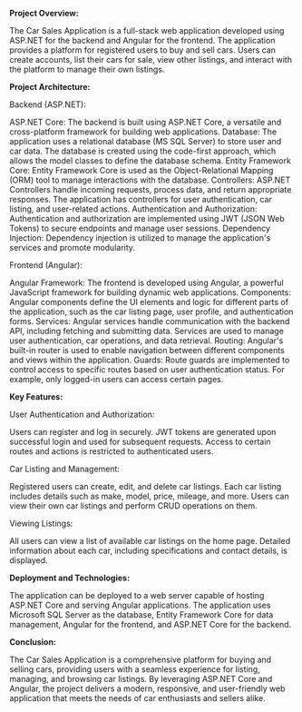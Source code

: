 <b>Project Overview:</b>

The Car Sales Application is a full-stack web application developed using ASP.NET for the backend and Angular for the frontend. The application provides a platform for registered users to buy and sell cars. Users can create accounts, list their cars for sale, view other listings, and interact with the platform to manage their own listings.

<b>Project Architecture:</b>

Backend (ASP.NET):

ASP.NET Core: The backend is built using ASP.NET Core, a versatile and cross-platform framework for building web applications.
Database: The application uses a relational database (MS SQL Server) to store user and car data. The database is created using the code-first approach, which allows the model classes to define the database schema.
Entity Framework Core: Entity Framework Core is used as the Object-Relational Mapping (ORM) tool to manage interactions with the database.
Controllers: ASP.NET Controllers handle incoming requests, process data, and return appropriate responses. The application has controllers for user authentication, car listing, and user-related actions.
Authentication and Authorization: Authentication and authorization are implemented using JWT (JSON Web Tokens) to secure endpoints and manage user sessions.
Dependency Injection: Dependency injection is utilized to manage the application's services and promote modularity.

Frontend (Angular):

Angular Framework: The frontend is developed using Angular, a powerful JavaScript framework for building dynamic web applications.
Components: Angular components define the UI elements and logic for different parts of the application, such as the car listing page, user profile, and authentication forms.
Services: Angular services handle communication with the backend API, including fetching and submitting data. Services are used to manage user authentication, car operations, and data retrieval.
Routing: Angular's built-in router is used to enable navigation between different components and views within the application.
Guards: Route guards are implemented to control access to specific routes based on user authentication status. For example, only logged-in users can access certain pages.

<b>Key Features:</b>

User Authentication and Authorization:

Users can register and log in securely.
JWT tokens are generated upon successful login and used for subsequent requests.
Access to certain routes and actions is restricted to authenticated users.

Car Listing and Management:

Registered users can create, edit, and delete car listings.
Each car listing includes details such as make, model, price, mileage, and more.
Users can view their own car listings and perform CRUD operations on them.

Viewing Listings:

All users can view a list of available car listings on the home page.
Detailed information about each car, including specifications and contact details, is displayed.

<b>Deployment and Technologies:</b>

The application can be deployed to a web server capable of hosting ASP.NET Core and serving Angular applications.
The application uses Microsoft SQL Server as the database, Entity Framework Core for data management, Angular for the frontend, and ASP.NET Core for the backend.

<b>Conclusion:</b>

The Car Sales Application is a comprehensive platform for buying and selling cars, providing users with a seamless experience for listing, managing, and browsing car listings. By leveraging ASP.NET Core and Angular, the project delivers a modern, responsive, and user-friendly web application that meets the needs of car enthusiasts and sellers alike.
